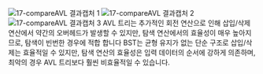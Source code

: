 ![17-compareAVL 결과캡처 1](https://github.com/user-attachments/assets/a7807dd6-41bd-4fe6-84c4-859c7c4eade8)
![17-compareAVL 결과캡처 2](https://github.com/user-attachments/assets/d8ba9df9-fac0-4c89-ba07-73b80d84fdad)
![17-compareAVL 결과캡처 3](https://github.com/user-attachments/assets/f05a9066-5f4e-4d07-8b41-fd18088d5425)
AVL 트리는 추가적인 회전 연산으로 인해 삽입/삭제 연산에서 약간의 오버헤드가 발생할 수 있지만, 탐색 연산에서의 효율성이 매우 높아지므로, 탐색이 빈번한 경우에 적합 합니다
BST는 균형 유지가 없는 단순 구조로 삽입/삭제는 효율적일 수 있지만, 탐색 연산의 효율성은 입력 데이터의 순서에 강하게 의존하며, 최악의 경우 AVL 트리보다 훨씬 비효율적일 수 있습니다.
